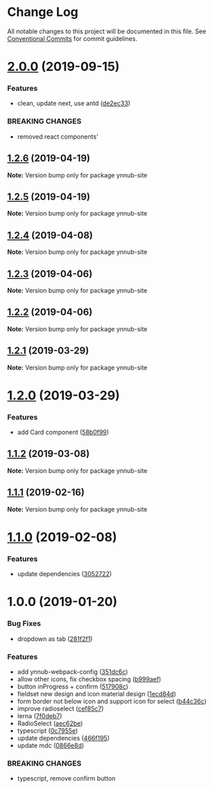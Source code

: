 # Change Log

All notable changes to this project will be documented in this file.
See [Conventional Commits](https://conventionalcommits.org) for commit guidelines.

# [2.0.0](https://github.com/christophehurpeau/ynnub/compare/ynnub-site@1.2.6...ynnub-site@2.0.0) (2019-09-15)


### Features

* clean, update next, use antd ([de2ec33](https://github.com/christophehurpeau/ynnub/commit/de2ec33))


### BREAKING CHANGES

* removed react components'





## [1.2.6](https://github.com/christophehurpeau/ynnub/compare/ynnub-site@1.2.5...ynnub-site@1.2.6) (2019-04-19)

**Note:** Version bump only for package ynnub-site





## [1.2.5](https://github.com/christophehurpeau/ynnub/compare/ynnub-site@1.2.4...ynnub-site@1.2.5) (2019-04-19)

**Note:** Version bump only for package ynnub-site





## [1.2.4](https://github.com/christophehurpeau/ynnub/compare/ynnub-site@1.2.3...ynnub-site@1.2.4) (2019-04-08)

**Note:** Version bump only for package ynnub-site





## [1.2.3](https://github.com/christophehurpeau/ynnub/compare/ynnub-site@1.2.2...ynnub-site@1.2.3) (2019-04-06)

**Note:** Version bump only for package ynnub-site





## [1.2.2](https://github.com/christophehurpeau/ynnub/compare/ynnub-site@1.2.1...ynnub-site@1.2.2) (2019-04-06)

**Note:** Version bump only for package ynnub-site





## [1.2.1](https://github.com/christophehurpeau/ynnub/compare/ynnub-site@1.2.0...ynnub-site@1.2.1) (2019-03-29)

**Note:** Version bump only for package ynnub-site





# [1.2.0](https://github.com/christophehurpeau/ynnub/compare/ynnub-site@1.1.2...ynnub-site@1.2.0) (2019-03-29)


### Features

* add Card component ([58b0f99](https://github.com/christophehurpeau/ynnub/commit/58b0f99))





## [1.1.2](https://github.com/christophehurpeau/ynnub/compare/ynnub-site@1.1.1...ynnub-site@1.1.2) (2019-03-08)

**Note:** Version bump only for package ynnub-site





## [1.1.1](https://github.com/christophehurpeau/ynnub/compare/ynnub-site@1.1.0...ynnub-site@1.1.1) (2019-02-16)

**Note:** Version bump only for package ynnub-site





# [1.1.0](https://github.com/christophehurpeau/ynnub/compare/ynnub-site@1.0.0...ynnub-site@1.1.0) (2019-02-08)


### Features

* update dependencies ([3052722](https://github.com/christophehurpeau/ynnub/commit/3052722))





# 1.0.0 (2019-01-20)


### Bug Fixes

* dropdown as tab ([281f2f1](https://github.com/christophehurpeau/ynnub/commit/281f2f1))


### Features

* add ynnub-webpack-config ([351dc6c](https://github.com/christophehurpeau/ynnub/commit/351dc6c))
* allow other icons, fix checkbox spacing ([b999aef](https://github.com/christophehurpeau/ynnub/commit/b999aef))
* button inProgress + confirm ([517908c](https://github.com/christophehurpeau/ynnub/commit/517908c))
* fieldset new design and icon material design ([1ecd84d](https://github.com/christophehurpeau/ynnub/commit/1ecd84d))
* form border not below icon and support icon for select ([b44c36c](https://github.com/christophehurpeau/ynnub/commit/b44c36c))
* improve radioselect ([cef85c7](https://github.com/christophehurpeau/ynnub/commit/cef85c7))
* lerna ([7f0deb7](https://github.com/christophehurpeau/ynnub/commit/7f0deb7))
* RadioSelect ([aec62be](https://github.com/christophehurpeau/ynnub/commit/aec62be))
* typescript ([0c7955e](https://github.com/christophehurpeau/ynnub/commit/0c7955e))
* update dependencies ([466f195](https://github.com/christophehurpeau/ynnub/commit/466f195))
* update mdc ([0866e8d](https://github.com/christophehurpeau/ynnub/commit/0866e8d))


### BREAKING CHANGES

* typescript, remove confirm button
